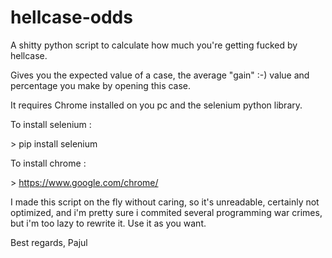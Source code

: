 # hellcase-odds
A shitty python script to calculate how much you're getting fucked by hellcase.

Gives you the expected value of a case, the average "gain" :-)
value and  percentage you make by opening this case.

It requires Chrome installed on you pc and the selenium python library.

To install selenium :

  \> pip install selenium

To install chrome : 

  \> https://www.google.com/chrome/

I made this script on the fly without caring,
so it's unreadable, certainly not optimized, and i'm pretty sure
i commited several programming war crimes,
but i'm too lazy to rewrite it.
Use it as you want.

Best regards,
Pajul
